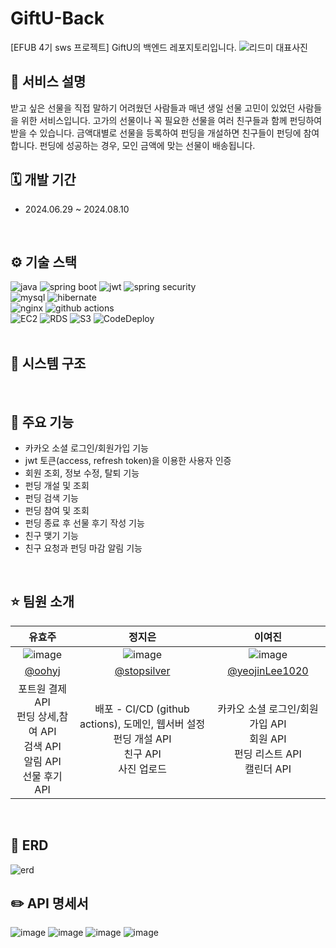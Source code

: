 # GiftU-Back
[EFUB 4기 sws 프로젝트] GiftU의 백엔드 레포지토리입니다.
![리드미 대표사진](https://github.com/user-attachments/assets/e23d2a0f-46c7-4c02-80a7-bfd12cf502fb)
<br>

## 🎁 서비스 설명
받고 싶은 선물을 직접 말하기 어려웠던 사람들과 매년 생일 선물 고민이 있었던 사람들을 위한 서비스입니다.
고가의 선물이나 꼭 필요한 선물을 여러 친구들과 함께 펀딩하여 받을 수 있습니다.
금액대별로 선물을 등록하여 펀딩을 개설하면 친구들이 펀딩에 참여합니다.
펀딩에 성공하는 경우, 모인 금액에 맞는 선물이 배송됩니다.
<br>

## 🗓️ 개발 기간
- 2024.06.29 ~ 2024.08.10
<br>

## ⚙️ 기술 스택
<div>
  <img alt="java" src="https://img.shields.io/badge/Java-ED8B00?style=flat&logo=openjdk&logoColor=white" />
  <img alt="spring boot" src="https://img.shields.io/badge/Spring Boot-6DB33F?style=flat&logo=springboot&logoColor=white" />
  <img alt="jwt" src="https://img.shields.io/badge/JWT-282828?style=flat&logo=jsonwebtokens&logoColor=white" />
  <img alt="spring security" src="https://img.shields.io/badge/Spring Security-6DB33F?style=flat&logo=springsecurity&logoColor=white" />
</div>
<div>
  <img alt="mysql" src="https://img.shields.io/badge/MySQL-4479A1?style=flat&logo=mysql&logoColor=white" />
  <img alt="hibernate" src="https://img.shields.io/badge/Hibernate-59666C?style=flat&logo=hibernate&logoColor=white" />
</div>
<div>
  <img alt="nginx" src="https://img.shields.io/badge/NGINX-009639?style=flat&logo=nginx&logoColor=white" />
  <img alt="github actions" src="https://img.shields.io/badge/Github Actions-2088FF?style=flat&logo=githubactions&logoColor=white" />
</div>
<div>
  <img alt="EC2" src="https://img.shields.io/badge/AWS EC2-FF9900?style=flat&logo=amazonec2&logoColor=white" />
  <img alt="RDS" src="https://img.shields.io/badge/AWS RDS-527FFF?style=flat&logo=amazonrds&logoColor=white" />
  <img alt="S3" src="https://img.shields.io/badge/AWS S3-569A31?style=flat&logo=amazons3&logoColor=white" />
  <img alt="CodeDeploy" src="https://img.shields.io/badge/ AWS CodeDeploy-527FFF?style=flat&logo=Amazon AWS&logoColor=white"/>
</div>
<br>

## 🔧 시스템 구조
<br>

## 📌 주요 기능 
- 카카오 소셜 로그인/회원가입 기능
- jwt 토큰(access, refresh token)을 이용한 사용자 인증
- 회원 조회, 정보 수정, 탈퇴 기능
- 펀딩 개설 및 조회
- 펀딩 검색 기능
- 펀딩 참여 및 조회
- 펀딩 종료 후 선물 후기 작성 기능 
- 친구 맺기 기능
- 친구 요청과 펀딩 마감 알림 기능
<br>
  
## ⭐ 팀원 소개 
|유효주|정지은|이여진|
|:------------:|:----------------:|:----------------:|
| ![image](https://github.com/user-attachments/assets/60fe7e6d-338f-40f6-9578-065f34ae199b) | ![image](https://github.com/user-attachments/assets/aa0a04a7-1952-4e71-a926-566e2f9a6885) |![image](https://github.com/user-attachments/assets/0905f04c-7175-4185-8a44-adce058f5a4f)|
|[@oohyj](https://github.com/oohyj)|[@stopsilver](https://github.com/stopsilver123)|[@yeojinLee1020](https://github.com/yeojinLee1020)|
|포트원 결제 API <br> 펀딩 상세,참여 API <br> 검색 API <br> 알림 API <br> 선물 후기 API|배포 - CI/CD (github actions), 도메인, 웹서버 설정 <br> 펀딩 개설 API <br> 친구 API <br> 사진 업로드 | 카카오 소셜 로그인/회원가입 API <br> 회원 API <br> 펀딩 리스트 API <br> 캘린더 API |
<br>

## 📜 ERD
![erd](https://github.com/user-attachments/assets/12eab85e-c946-4c9a-b24d-1006b15e20ef)
<br>

## ✏️ API 명세서   
![image](https://github.com/user-attachments/assets/ebd239db-e7dc-41c5-b4be-63b99dde1b22)
![image](https://github.com/user-attachments/assets/28eb1008-7c79-4dd6-b0d9-926ead406d6c)
![image](https://github.com/user-attachments/assets/a474ccfa-dcd0-4b37-b58f-6230e2c82950)
![image](https://github.com/user-attachments/assets/34cb19f1-a10f-4203-9465-2f8c287a33bf)


